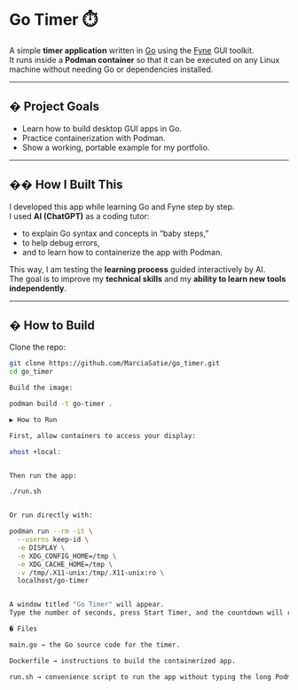 # Go Timer ⏱️

A simple **timer application** written in [Go](https://go.dev) using the [Fyne](https://fyne.io) GUI toolkit.  
It runs inside a **Podman container** so that it can be executed on any Linux machine without needing Go or dependencies installed.

---

## � Project Goals
- Learn how to build desktop GUI apps in Go.
- Practice containerization with Podman.
- Show a working, portable example for my portfolio.

---

## �‍� How I Built This
I developed this app while learning Go and Fyne step by step.  
I used **AI (ChatGPT)** as a coding tutor:  
- to explain Go syntax and concepts in “baby steps,”  
- to help debug errors,  
- and to learn how to containerize the app with Podman.  

This way, I am testing the **learning process** guided interactively by AI.  
The goal is to improve my **technical skills** and my **ability to learn new tools independently**.

---

## �️ How to Build

Clone the repo:
```bash
git clone https://github.com/MarciaSatie/go_timer.git
cd go_timer

Build the image:

podman build -t go-timer .

▶️ How to Run

First, allow containers to access your display:

xhost +local:


Then run the app:

./run.sh


Or run directly with:

podman run --rm -it \
  --userns keep-id \
  -e DISPLAY \
  -e XDG_CONFIG_HOME=/tmp \
  -e XDG_CACHE_HOME=/tmp \
  -v /tmp/.X11-unix:/tmp/.X11-unix:ro \
  localhost/go-timer


A window titled "Go Timer" will appear.
Type the number of seconds, press Start Timer, and the countdown will run.

� Files

main.go → the Go source code for the timer.

Dockerfile → instructions to build the containerized app.

run.sh → convenience script to run the app without typing the long Podman command.